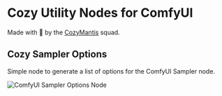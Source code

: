 # Cozy Utility Nodes for ComfyUI

Made with 💚 by the [CozyMantis](https://cozymantis.gumroad.com/) squad.

## Cozy Sampler Options

Simple node to generate a list of options for the ComfyUI Sampler node.

![ComfyUI Sampler Options Node](./assets/node.png)
